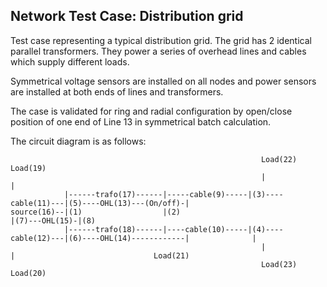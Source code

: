 <!--
SPDX-FileCopyrightText: Contributors to the Power Grid Model project <powergridmodel@lfenergy.org>

SPDX-License-Identifier: MPL-2.0
-->

## Network Test Case: Distribution grid

Test case representing a typical distribution grid.
The grid has 2 identical parallel transformers.
They power a series of overhead lines and cables which supply different loads.

Symmetrical voltage sensors are installed on all nodes and power sensors are installed at both ends of lines and
transformers.

The case is validated for ring and radial configuration by open/close position of
one end of Line 13 in symmetrical batch calculation.

The circuit diagram is as follows:

```
                                                        Load(22)            Load(19)
                                                        |                   |
            |------trafo(17)------|-----cable(9)-----|(3)----cable(11)---|(5)----OHL(13)---(On/off)-|
source(16)--|(1)                  |(2)                                                              |(7)---OHL(15)-|(8)
            |------trafo(18)------|----cable(10)-----|(4)----cable(12)---|(6)----OHL(14)------------|              |
                                                        |                   |                               Load(21)
                                                        Load(23)            Load(20)
```

